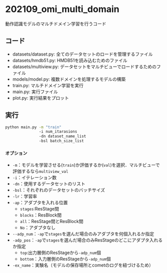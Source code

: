 # 202109_omi_multi_domain

動作認識モデルのマルチドメイン学習を行うコード

## コード

- datasets/dataset.py: 全てのデータセットのロードを管理するファイル
- datasets/hmdb51.py: HMDB51を読み込むためのファイル
- datasets/multiview.py: データセットをマルチビューでロードするためのファイル
- models/model.py: 複数ドメインを処理するモデルの構築
- train.py: マルチドメイン学習を実行
- main.py: 実行ファイル
- plot.py: 実行結果をプロット

## 実行
```bash
python main.py -m "train"
               -i num_itarasions
               -dn dataset_name_list
               -bsl batch_size_list
```
#### オプション
- `-m`：モデルを学習させる(`train`)か評価するか(`val`)を選択．マルチビューで評価するなら`multiview_val`
- `-i`：イテレーション数
- `-dn`：使用するデータセットのリスト
- `-bsl`：それぞれのデータセットのバッチサイズ
- `-lr`：学習率
- `-ap`：アダプタを入れる位置
  - `stages`:ResStage間
  - `blocks`：ResBlock間
  - `all`：ResStage間とResBlock間
  - `No`：アダプタなし
- `--adp_num`：`-ap`で`stages`を選んだ場合のみアダプタを何個入れるか指定
- `-adp_pos`：`-ap`で`stages`を選んだ場合のみResStageのどこにアダプタ入れるか指定
  - `top`:出力層側のResStageから`-adp_num`個
  - `bottom`：入力層側のResStageから`-adp_num`個
- `-ex_name`：実験名（モデルの保存場所とcometのログを紐づけるため）

